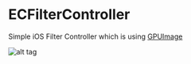 # ECFilterController

Simple iOS Filter Controller which is using [GPUImage](https://github.com/BradLarson/GPUImage)

![alt tag](https://media.giphy.com/media/3og0IQW9LBp9qssREs/giphy.gif)


